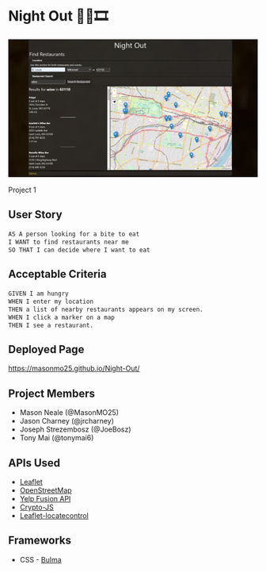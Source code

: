 #  Night Out 🍝🍹🎞️

[![Alt text](assets/image/Night%20Out.jpg)](https://masonmo25.github.io/Night-Out/)

Project 1

## User Story

```
AS A person looking for a bite to eat
I WANT to find restaurants near me
SO THAT I can decide where I want to eat
```

## Acceptable Criteria

```
GIVEN I am hungry
WHEN I enter my location
THEN a list of nearby restaurants appears on my screen.
WHEN I click a marker on a map
THEN I see a restaurant.
```

## Deployed Page
https://masonmo25.github.io/Night-Out/ 

## Project Members 
* Mason Neale (@MasonMO25)
* Jason Charney (@jrcharney)
* Joseph Strezembosz (@JoeBosz)
* Tony Mai (@tonymai6)

## APIs Used

* [Leaflet](https://leafletjs.com/)
* [OpenStreetMap](openstreetmap.org/)
* [Yelp Fusion API](https://www.yelp.com/developers/documentation/v3/get_started)
* [Crypto-JS](https://github.com/brix/crypto-js)
* [Leaflet-locatecontrol](https://github.com/domoritz/leaflet-locatecontrol)

## Frameworks

* CSS - [Bulma](https://bulma.io/)
